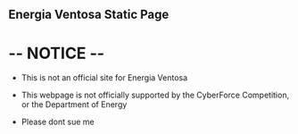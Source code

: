 ## Energia Ventosa Static Page

# -- NOTICE --
- This is not an official site for Energia Ventosa
- This webpage is not officially supported by the CyberForce Competition, or the Department of Energy

- Please dont sue me
